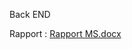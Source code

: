 Back END

Rapport : [Rapport MS.docx](https://github.com/riadi-1/Location-Car/files/14001367/Rapport.MS.docx)

